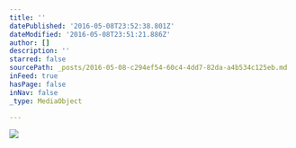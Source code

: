 ```yaml
---
title: ''
datePublished: '2016-05-08T23:52:38.801Z'
dateModified: '2016-05-08T23:51:21.886Z'
author: []
description: ''
starred: false
sourcePath: _posts/2016-05-08-c294ef54-60c4-4dd7-82da-a4b534c125eb.md
inFeed: true
hasPage: false
inNav: false
_type: MediaObject

---
```

![](https://the-grid-user-content.s3-us-west-2.amazonaws.com/13616e51-286b-4122-944e-a8f93b253d55.jpg)